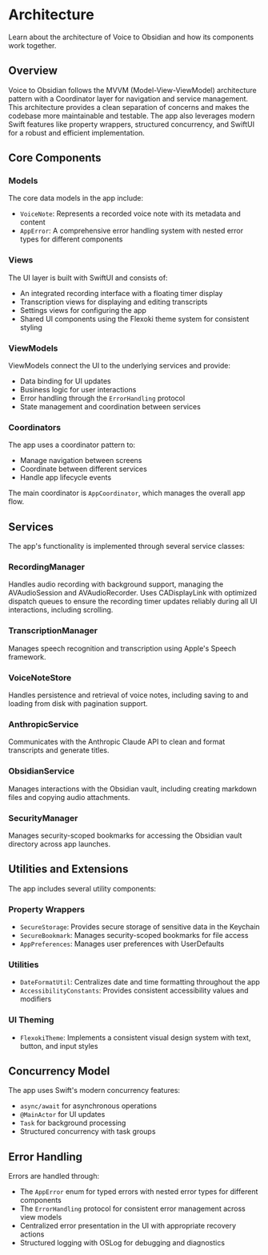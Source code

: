 # Architecture

Learn about the architecture of Voice to Obsidian and how its components work together.

## Overview

Voice to Obsidian follows the MVVM (Model-View-ViewModel) architecture pattern with a Coordinator layer for navigation and service management. This architecture provides a clean separation of concerns and makes the codebase more maintainable and testable. The app also leverages modern Swift features like property wrappers, structured concurrency, and SwiftUI for a robust and efficient implementation.

## Core Components

### Models

The core data models in the app include:

- `VoiceNote`: Represents a recorded voice note with its metadata and content
- `AppError`: A comprehensive error handling system with nested error types for different components

### Views

The UI layer is built with SwiftUI and consists of:

- An integrated recording interface with a floating timer display
- Transcription views for displaying and editing transcripts
- Settings views for configuring the app
- Shared UI components using the Flexoki theme system for consistent styling

### ViewModels

ViewModels connect the UI to the underlying services and provide:

- Data binding for UI updates
- Business logic for user interactions
- Error handling through the `ErrorHandling` protocol
- State management and coordination between services

### Coordinators

The app uses a coordinator pattern to:

- Manage navigation between screens
- Coordinate between different services
- Handle app lifecycle events

The main coordinator is `AppCoordinator`, which manages the overall app flow.

## Services

The app's functionality is implemented through several service classes:

### RecordingManager

Handles audio recording with background support, managing the AVAudioSession and AVAudioRecorder. Uses CADisplayLink with optimized dispatch queues to ensure the recording timer updates reliably during all UI interactions, including scrolling.

### TranscriptionManager

Manages speech recognition and transcription using Apple's Speech framework.

### VoiceNoteStore

Handles persistence and retrieval of voice notes, including saving to and loading from disk with pagination support.

### AnthropicService

Communicates with the Anthropic Claude API to clean and format transcripts and generate titles.

### ObsidianService

Manages interactions with the Obsidian vault, including creating markdown files and copying audio attachments.

### SecurityManager

Manages security-scoped bookmarks for accessing the Obsidian vault directory across app launches.

## Utilities and Extensions

The app includes several utility components:

### Property Wrappers

- `SecureStorage`: Provides secure storage of sensitive data in the Keychain
- `SecureBookmark`: Manages security-scoped bookmarks for file access
- `AppPreferences`: Manages user preferences with UserDefaults

### Utilities

- `DateFormatUtil`: Centralizes date and time formatting throughout the app
- `AccessibilityConstants`: Provides consistent accessibility values and modifiers

### UI Theming

- `FlexokiTheme`: Implements a consistent visual design system with text, button, and input styles

## Concurrency Model

The app uses Swift's modern concurrency features:

- `async/await` for asynchronous operations
- `@MainActor` for UI updates
- `Task` for background processing
- Structured concurrency with task groups

## Error Handling

Errors are handled through:

- The `AppError` enum for typed errors with nested error types for different components
- The `ErrorHandling` protocol for consistent error management across view models
- Centralized error presentation in the UI with appropriate recovery actions
- Structured logging with OSLog for debugging and diagnostics
